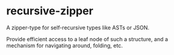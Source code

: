 # recursive-zipper

A zipper-type for self-recursive types like ASTs or JSON.

Provide efficient access to a leaf node of such a structure, and a mechanism for
navigating around, folding, etc.
